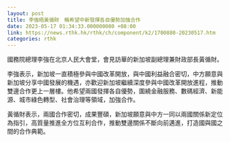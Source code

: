 ```yaml
---
layout: post
title: 李強晤黃循財　稱希望中新發揮各自優勢加強合作
date: 2023-05-17 01:34:33.000000000 +08:00
link: https://news.rthk.hk/rthk/ch/component/k2/1700880-20230517.htm
categories: rthk
---
```


國務院總理李強在北京人民大會堂，會見訪華的新加坡副總理兼財政部長黃循財。

李強表示，新加坡一直積極參與中國改革開放，與中國利益融合密切，中方願意與新加坡分享中國發展的機遇，亦歡迎新加坡繼續深度參與中國改革開放進程，推動雙邊合作更上一層樓。他希望兩國發揮各自優勢，圍繞金融服務、數碼經濟、新能源、城市綠色轉型、社會治理等領域，加強合作。

黃循財表示，兩國合作密切，成果豐碩，新加坡願意與中方一同以兩國關係新定位為指引，高質量推進全方位互利合作，推動雙邊關係不斷向前邁進，打造國與國之間的合作典範。
